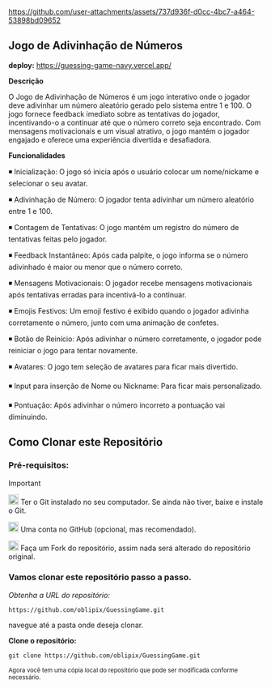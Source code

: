 





https://github.com/user-attachments/assets/737d936f-d0cc-4bc7-a464-53898bd09652











## Jogo de Adivinhação de Números


**deploy:** https://guessing-game-navy.vercel.app/


**Descrição**

O Jogo de Adivinhação de Números é um jogo interativo onde o jogador deve adivinhar um número aleatório gerado pelo sistema entre 1 e 100. O jogo fornece feedback imediato sobre as tentativas do jogador, incentivando-o a continuar até que o número correto seja encontrado. Com mensagens motivacionais e um visual atrativo, o jogo mantém o jogador engajado e oferece uma experiência divertida e desafiadora. 




**Funcionalidades**

◾ Inicialização: O jogo só inicia após o usuário colocar um nome/nickame e selecionar o seu avatar.

◾ Adivinhação de Número:  O jogador tenta adivinhar um número aleatório entre 1 e 100.

◾ Contagem de Tentativas:  O jogo mantém um registro do número de tentativas feitas pelo jogador.

◾ Feedback Instantâneo: Após cada palpite, o jogo informa se o número adivinhado é maior ou menor que o número correto.

◾ Mensagens Motivacionais: O jogador recebe mensagens motivacionais após tentativas erradas para incentivá-lo a continuar.

◾ Emojis Festivos: Um emoji festivo é exibido quando o jogador adivinha corretamente o número, junto com uma animação de confetes.

◾ Botão de Reinício: Após adivinhar o número corretamente, o jogador pode reiniciar o jogo para tentar novamente.

◾ Avatares: O jogo tem seleção de avatares para ficar mais divertido.

◾ Input para inserção de Nome ou Nickname: Para ficar mais personalizado.

◾ Pontuação: Após adivinhar o número incorreto a pontuação vai diminuindo.



## Como Clonar este Repositório



### Pré-requisitos:

> [!IMPORTANT]
>  <img src="https://git-scm.com/images/logos/downloads/Git-Icon-1788C.png" alt="Git Logo" width="20"/> Ter o Git instalado no seu computador. Se ainda não tiver, baixe e instale o Git.
>
> 
>
>
><img src="https://github.githubassets.com/images/modules/logos_page/GitHub-Mark.png" alt="GitHub logo" width="20"/> Uma conta no GitHub (opcional, mas recomendado).
>
> 
>  <img src="https://img.icons8.com/ios/50/000000/code-fork.png" alt="Fork Icon" width="20"/>  Faça um Fork do repositório, assim nada será alterado do repositório original.
>
>
> 
  
  
  ### Vamos clonar este repositório passo a passo. 

  
_Obtenha a URL do repositório:_

` https://github.com/oblipix/GuessingGame.git `




navegue até a pasta onde deseja clonar.

**Clone o repositório:**

```diff
git clone https://github.com/oblipix/GuessingGame.git
```


<sub> Agora você tem uma cópia local do repositório que pode ser modificada conforme necessário. </sub>









